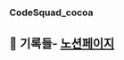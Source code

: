 
### CodeSquad_cocoa


## 📝 기록들- [노션페이지](https://www.notion.so/otterpjoe/CODE-SQUAD-COCOA-bd34c1b5e9a64dd2896bbeb6e072c912)

